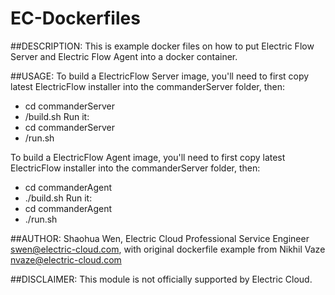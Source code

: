 # EC-Dockerfiles
##DESCRIPTION:
This is example docker files on how to put Electric Flow Server and Electric Flow Agent into a docker container.

##USAGE:
To build a ElectricFlow Server image, you'll need to first copy latest ElectricFlow installer into the commanderServer folder, then:
 - cd commanderServer
 - /build.sh
Run it:
 - cd commanderServer
 - /run.sh

To build a ElectricFlow Agent image, you'll need to first copy latest ElectricFlow installer into the commanderServer folder, then:
 - cd commanderAgent
 - ./build.sh
Run it:
 - cd commanderAgent
 - ./run.sh

##AUTHOR:
Shaohua Wen, Electric Cloud Professional Service Engineer swen@electric-cloud.com, with original dockerfile example from Nikhil Vaze <nvaze@electric-cloud.com>


##DISCLAIMER:
This module is not officially supported by Electric Cloud.
